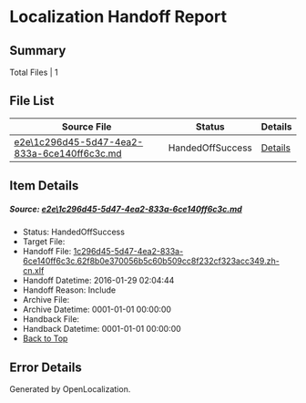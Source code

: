 # <a name='report-top'></a> Localization Handoff Report

## Summary
 Total Files | 1

## File List
 Source File | Status | Details 
 ----------- | ------ | ------- 
 [e2e\1c296d45-5d47-4ea2-833a-6ce140ff6c3c.md](https://github.com/OpenLocalizationTest/oltest/blob/60434ac55a8c403707671caf220db55595b83375/e2e/1c296d45-5d47-4ea2-833a-6ce140ff6c3c.md) | HandedOffSuccess | [Details](#17ab4d98ee28610b33e6985f450b696db66c1f0e1)

## Item Details
##### <a name='17ab4d98ee28610b33e6985f450b696db66c1f0e1'></a> Source: [e2e\1c296d45-5d47-4ea2-833a-6ce140ff6c3c.md](https://github.com/OpenLocalizationTest/oltest/blob/60434ac55a8c403707671caf220db55595b83375/e2e/1c296d45-5d47-4ea2-833a-6ce140ff6c3c.md)
* Status: HandedOffSuccess
* Target File: 
* Handoff File: [1c296d45-5d47-4ea2-833a-6ce140ff6c3c.62f8b0e370056b5c60b509cc8f232cf323acc349.zh-cn.xlf](https://github.com/OpenLocalizationTestOrg/olhandoff/blob/58a89a62199dc64238c251ac6c5de56d311475e9/ol-handoff/OpenLocalizationTestOrg/oltest.zh-cn/tianzh/1c296d45-5d47-4ea2-833a-6ce140ff6c3c.62f8b0e370056b5c60b509cc8f232cf323acc349.zh-cn.xlf)
* Handoff Datetime: 2016-01-29 02:04:44
* Handoff Reason: Include
* Archive File: 
* Archive Datetime: 0001-01-01 00:00:00
* Handback File: 
* Handback Datetime: 0001-01-01 00:00:00
* [Back to Top](#report-top)


## Error Details

Generated by OpenLocalization.
